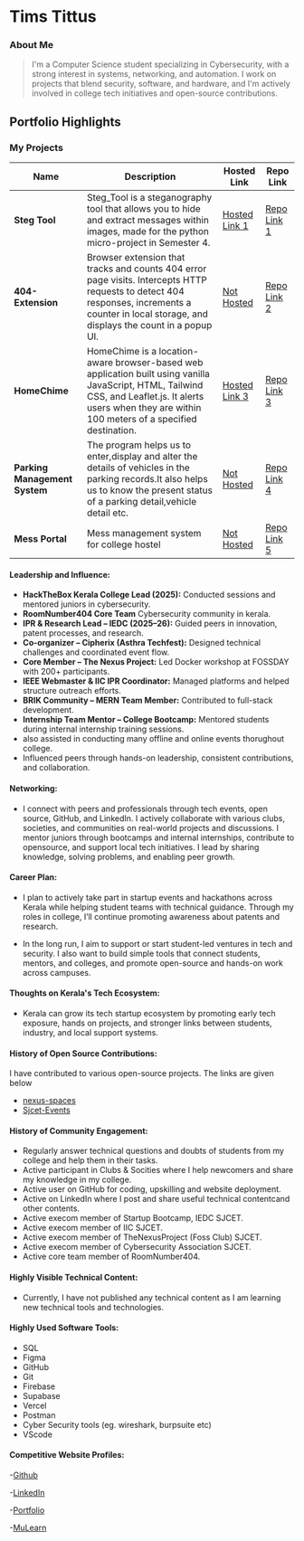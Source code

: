 # Tims Tittus

### About Me

> I'm a Computer Science student specializing in Cybersecurity, with a strong interest in systems, networking, and automation. I work on projects that blend security, software, and hardware, and I'm actively involved in college tech initiatives and open-source contributions.


## Portfolio Highlights

### My Projects

| Name                | Description                                                               | Hosted Link                              | Repo Link                                                      |
|---------------------|---------------------------------------------------------------------------|------------------------------------------|----------------------------------------------------------------|
| **Steg Tool**  | Steg_Tool is a steganography tool that allows you to hide and extract messages within images, made for the python micro-project in Semester 4.                                             | [Hosted Link 1](https://steg-it.streamlit.app/)    | [Repo Link 1](https://github.com/TimsTittus/Steg_Tool)             |
| **404-Extension**  | Browser extension that tracks and counts 404 error page visits. Intercepts HTTP requests to detect 404 responses, increments a counter in local storage, and displays the count in a popup UI.                                              | [Not Hosted](https://example.com)    | [Repo Link 2](https://github.com/TimsTittus/404-Extension)             |
| **HomeChime**  | HomeChime is a location-aware browser-based web application built using vanilla JavaScript, HTML, Tailwind CSS, and Leaflet.js. It alerts users when they are within 100 meters of a specified destination.                                              | [Hosted Link 3](https://homechime.vercel.app/)    | [Repo Link 3](https://github.com/TimsTittus/HomeChime)             |
| **Parking Management System**  | The program helps us to enter,display and alter the details of vehicles in the parking records.It also helps us to know the present status of a parking detail,vehicle detail etc.                                             | [Not Hosted](https://example.com)    | [Repo Link 4](https://github.com/TimsTittus/Parking-Management-System)             |
| **Mess Portal**  | Mess management system for college hostel                                             | [Not Hosted](https://example.com)    | [Repo Link 5](https://github.com/TimsTittus/mess-portal)             |

#### Leadership and Influence:

- **HackTheBox Kerala College Lead (2025):** Conducted sessions and mentored juniors in cybersecurity.
- **RoomNumber404 Core Team** Cybersecurity community in kerala.
- **IPR & Research Lead – IEDC (2025–26):** Guided peers in innovation, patent processes, and research.  
- **Co-organizer – Cipherix (Asthra Techfest):** Designed technical challenges and coordinated event flow.  
- **Core Member – The Nexus Project:** Led Docker workshop at FOSSDAY with 200+ participants.  
- **IEEE Webmaster & IIC IPR Coordinator:** Managed platforms and helped structure outreach efforts.  
- **BRIK Community – MERN Team Member:** Contributed to full-stack development.  
- **Internship Team Mentor – College Bootcamp:** Mentored students during internal internship training sessions.
- also assisted in conducting many offline and online events thorughout college.  
- Influenced peers through hands-on leadership, consistent contributions, and collaboration.

#### Networking:

- I connect with peers and professionals through tech events, open source, GitHub, and LinkedIn. I actively collaborate with various clubs, societies, and communities on real-world projects and discussions. I mentor juniors through bootcamps and internal internships, contribute to opensource, and support local tech initiatives. I lead by sharing knowledge, solving problems, and enabling peer growth.

#### Career Plan:

- I plan to actively take part in startup events and hackathons across Kerala while helping student teams with technical guidance. Through my roles in college, I’ll continue promoting awareness about patents and research.

- In the long run, I aim to support or start student-led ventures in tech and security. I also want to build simple tools that connect students, mentors, and colleges, and promote open-source and hands-on work across campuses.

#### Thoughts on Kerala's Tech Ecosystem:

- Kerala can grow its tech startup ecosystem by promoting early tech exposure, hands on projects, and stronger links between students, industry, and local support systems.

#### History of Open Source Contributions:

I have contributed to various open-source projects. The links are given below
- [nexus-spaces](https://github.com/nexussjcet/nexus-spaces)
- [Sjcet-Events](https://github.com/nexussjcet/Sjcet-Events)

#### History of Community Engagement:

- Regularly answer technical questions and doubts of students from my college and help them in their tasks.  
- Active participant in Clubs & Socities where I help newcomers and share my knowledge in my college.  
- Active user on GitHub for coding, upskilling and website deployment.  
- Active on LinkedIn where I post and share useful technical contentcand other contents.  
- Active execom member of Startup Bootcamp, IEDC SJCET.
- Active execom member of IIC SJCET.  
- Active execom member of TheNexusProject (Foss Club) SJCET.  
- Active execom member of Cybersecurity Association SJCET.
- Active core team member of RoomNumber404.

#### Highly Visible Technical Content:

- Currently, I have not published any technical content as I am learning new technical tools and technologies.

#### Highly Used Software Tools:

- SQL
- Figma
- GitHub
- Git
- Firebase
- Supabase
- Vercel
- Postman
- Cyber Security tools (eg. wireshark, burpsuite etc)
- VScode

#### Competitive Website Profiles:

-[Github](https://github.com/TimsTittus)

-[LinkedIn](https://www.linkedin.com/in/tims-tittus/)

-[Portfolio](https://timstittus.vercel.app/)

-[MuLearn](https://app.mulearn.org/profile/timstittus@mulearn)